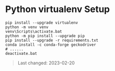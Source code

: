 # Python **virtualenv** Setup

```shell
pip install --upgrade virtualenv
python -m venv venv
venv\Scripts\activate.bat
python -m pip install --upgrade pip
pip install --upgrade -r requirements.txt
conda install -c conda-forge geckodriver
# ......
deactivate.bat
```

> Last changed: 2023-02-20
